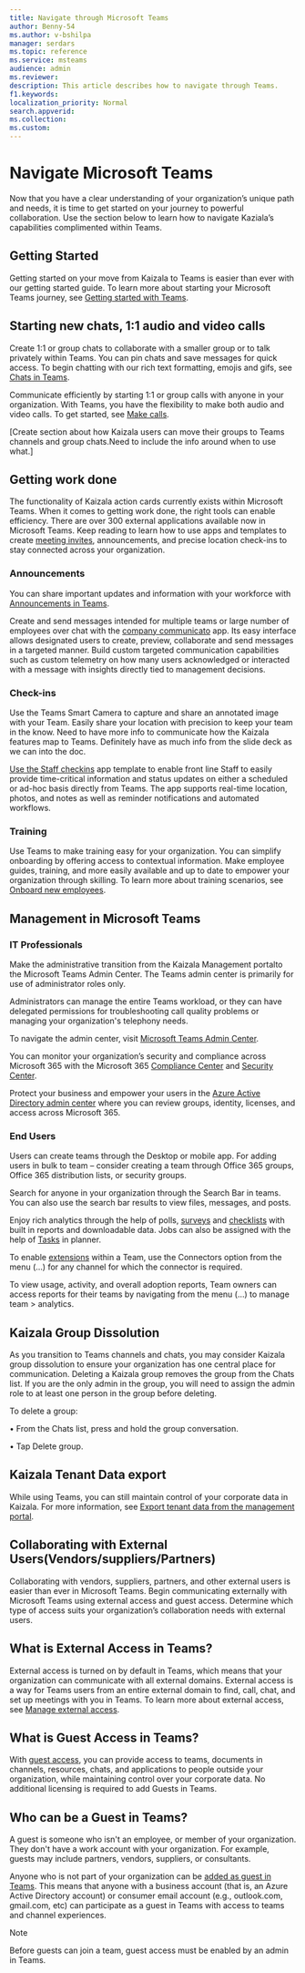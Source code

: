 ```yaml
---
title: Navigate through Microsoft Teams
author: Benny-54
ms.author: v-bshilpa
manager: serdars
ms.topic: reference
ms.service: msteams
audience: admin
ms.reviewer: 
description: This article describes how to navigate through Teams.  
f1.keywords:
localization_priority: Normal
search.appverid:
ms.collection:
ms.custom:
---
```


# Navigate Microsoft Teams

Now that you have a clear understanding of your organization’s unique path and needs, it is time to get started on your journey to powerful collaboration. Use the section below to learn how to navigate Kaziala’s capabilities complimented within Teams.

## Getting Started
Getting started on your move from Kaizala to Teams is easier than ever with our getting started guide. To learn more about starting your Microsoft Teams journey, see [Getting started with Teams](https://support.microsoft.com/office/start-and-pin-chats-a864b052-5e4b-4ccf-b046-2e26f40e21b5?wt.mc_id=otc_microsoft_teams&ui=en-us&rs=en-us&ad=us).

## Starting new chats, 1:1 audio and video calls
Create 1:1 or group chats to collaborate with a smaller group or to talk privately within Teams. You can pin chats and save messages for quick access. To begin chatting with our rich text formatting, emojis and gifs, see [Chats in Teams](https://support.microsoft.com/office/start-and-pin-chats-a864b052-5e4b-4ccf-b046-2e26f40e21b5?wt.mc_id=otc_microsoft_teams&ui=en-us&rs=en-us&ad=us).

Communicate efficiently by starting 1:1 or group calls with anyone in your organization. With Teams,  you have the flexibility to make both audio and video calls.  To get started, see [Make calls](https://www.microsoft.com/videoplayer/embed/RE4rxv0?pid=ocpVideo0-innerdiv-oneplayer&postJsllMsg=true&maskLevel=20&market=en-us).

[Create section about how Kaizala users can move their groups to Teams channels and group chats.Need to include the info around when to use what.] 

## Getting work done

The functionality of Kaizala action cards currently exists within Microsoft Teams. When it comes to getting work done, the right tools can enable efficiency. There are over 300 external applications available now in Microsoft Teams. Keep reading to learn how to use  apps and templates to create [meeting invites](https://support.microsoft.com/office/meetings-in-teams-e0b0ae21-53ee-4462-a50d-ca9b9e217b67), announcements, and precise location check-ins to stay connected across your organization.

### Announcements

You can share important updates and information with your workforce with [Announcements in Teams](https://support.microsoft.com/office/send-an-announcement-to-a-channel-8f244ea6-235a-4dcc-9143-9c5b801b4992).

Create and send messages intended for multiple teams or large number of employees over chat with the [company communicato](https://docs.microsoft.com/microsoftteams/platform/samples/app-templates#company-communicator) app. Its easy interface allows designated users to create, preview, collaborate and send messages in a targeted manner. Build custom targeted communication capabilities such as custom telemetry on how many users acknowledged or interacted with a message with insights directly tied to management decisions.

### Check-ins

Use the Teams Smart Camera to capture and share an annotated image with your Team. Easily share your location with precision to keep your team in the know. Need to have more info to communicate how the Kaizala features map to Teams. Definitely have as much info from the slide deck as we can into the doc.

[Use the Staff checkins](https://docs.microsoft.com/microsoftteams/platform/samples/app-templates#staff-check-ins) app template to enable front line Staff to easily provide time-critical information and status updates on either a scheduled or ad-hoc basis directly from Teams. The app supports real-time location, photos, and notes as well as reminder notifications and automated workflows.

### Training

Use Teams to make training easy for your organization. You can simplify onboarding by offering access to contextual information. Make employee guides, training, and more easily available and up to date to empower your organization through skilling. To learn more about training scenarios, see [Onboard new employees](https://support.microsoft.com/office/effectively-onboard-new-employees-691faccd-1d1a-4f47-99ac-b6c82973f5ee).

## Management in Microsoft Teams

### IT Professionals

Make the administrative transition from the Kaizala Management portal​ to the Microsoft Teams Admin Center. The Teams admin center is primarily for use of administrator roles only.

Administrators can manage the entire Teams workload, or they can have delegated permissions for troubleshooting call quality problems or managing your organization's telephony needs.

To navigate the admin center, visit [Microsoft Teams Admin Center](https://admin.teams.microsoft.com/).

You can monitor your organization’s security and compliance across Microsoft 365 with the Microsoft 365 [Compliance Center](https://docs.microsoft.com/microsoft-365/compliance/microsoft-365-compliance-center?view=o365-worldwide) and [Security Center](https://docs.microsoft.com/microsoft-365/security/defender/overview-security-center?view=o365-worldwide).

Protect your business and empower your users in the [Azure Active Directory admin center](https://aad.portal.azure.com/#@microsoft.onmicrosoft.com/dashboard/private/c7736064-7b28-4f3d-b366-2740a8d48020) where you can review groups, identity, licenses, and access across Microsoft 365.

### End Users

Users can create teams through the Desktop or mobile app. For adding users in bulk to team – consider creating a team through Office 365 groups, Office 365 distribution lists, or security groups.

Search for anyone in your organization through the Search Bar in teams. You can also use the search bar results to view files, messages, and posts.

Enjoy rich analytics through the help of polls, [surveys](https://www.office.com/launch/forms?auth=2) and [checklists](https://support.microsoft.com/office/get-started-with-lists-in-teams-c971e46b-b36c-491b-9c35-efeddd0297db) with built in reports and downloadable data. Jobs can also be assigned with the help of [Tasks](https://support.microsoft.com/office/manage-tasks-in-planner-ee61ecb0-a0bb-4c39-8682-f47fe7674f05) in planner.

To enable [extensions](https://docs.microsoft.com/microsoftteams/platform/messaging-extensions/what-are-messaging-extensions) within a Team, use the Connectors option from the menu (…) for any channel for which the connector is required.

To view usage, activity, and overall adoption reports, Team owners can access reports for their teams by navigating from the menu (…) to manage team > analytics.

## Kaizala Group Dissolution​
As you transition to Teams channels and chats, you may consider Kaizala group dissolution to ensure your organization has one central place for communication.  Deleting a Kaizala group removes the group from the Chats list. If you are the only admin in the group, you will need to assign the admin role to at least one person in the group before deleting.

To delete a group:

 • From the Chats list, press and hold the group conversation.

 • Tap Delete group.

## Kaizala Tenant Data export​
While using Teams, you can still maintain control of your corporate data in Kaizala. For more information, see [Export tenant data from the management portal](https://docs.microsoft.com/office365/kaizala/export-or-delete-your-data).

## Collaborating with External Users(Vendors/suppliers/Partners)​

Collaborating with vendors, suppliers, partners, and other external users is easier than ever in Microsoft Teams. Begin communicating externally with Microsoft Teams using external access and guest access. Determine which type of access suits your organization’s collaboration needs with external users.

## What is External Access in Teams?

External access is turned on by default in Teams, which means that your organization can communicate with all external domains. External access is a way for Teams users from an entire external domain to find, call, chat, and set up meetings with you in Teams. To learn more about external access, see [Manage external access](https://docs.microsoft.com/microsoftteams/manage-external-access).

## What is Guest Access in Teams?

With [guest access](https://docs.microsoft.com/MicrosoftTeams/guest-access), you can provide access to teams, documents in channels, resources, chats, and applications to people outside your organization, while maintaining control over your corporate data. No additional licensing is required to add Guests in Teams.

## Who can be a Guest in Teams?
A guest is someone who isn't an employee, or member of your organization. They don't have a work account with your organization. For example, guests may include partners, vendors, suppliers, or consultants.

Anyone who is not part of your organization can be [added as guest in Teams](https://docs.microsoft.com/MicrosoftTeams/guest-access#how-a-guest-becomes-a-member-of-a-team). This means that anyone with a business account (that is, an Azure Active Directory account) or consumer email account (e.g., outlook.com, gmail.com, etc) can participate as a guest in Teams with access to teams and channel experiences.

>[!NOTE]
> Before guests can join a team, guest access must be enabled by an admin in Teams.
